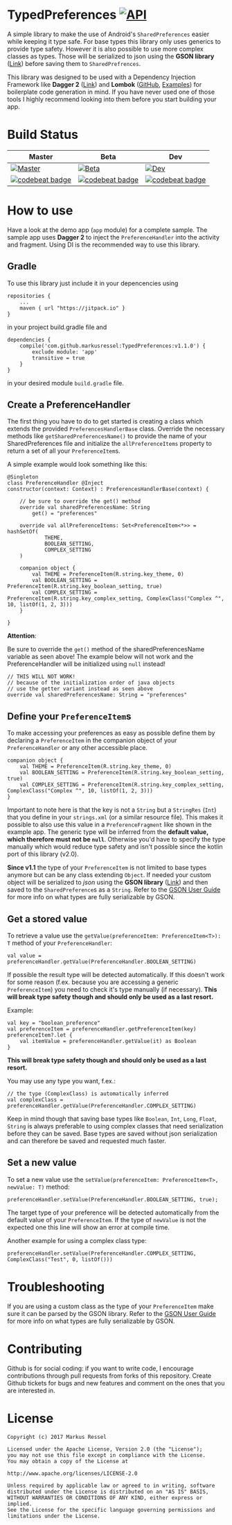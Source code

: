# TypedPreferences [![API](https://img.shields.io/badge/API-14%2B-brightgreen.svg?style=flat)](https://android-arsenal.com/api?level=14)
A simple library to make the use of Android's ```SharedPreferences``` easier while keeping it type safe.
For base types this library only uses generics to provide type safety.
However it is also possible to use more complex classes as types.
Those will be serialized to json using the **GSON library** ([Link](https://github.com/google/gson)) before saving them to ```SharedPrefrences```.
 
This library was designed to be used with a Dependency Injection Framework like **Dagger 2** ([Link](https://github.com/google/dagger)) and **Lombok** ([GitHub](https://github.com/rzwitserloot/lombok), [Examples](https://projectlombok.org/features/all)) for boilerplate code generation in mind.
If you have never used one of those tools I highly recommend looking into them before you start building your app.

# Build Status

| Master       | Beta | Dev               |
|--------------|------|-------------------|
| [![Master](https://travis-ci.org/markusressel/TypedPreferences.svg?branch=master)](https://travis-ci.org/markusressel/TypedPreferences/branches) | [![Beta](https://travis-ci.org/markusressel/TypedPreferences.svg?branch=beta)](https://travis-ci.org/markusressel/TypedPreferences/branches) | [![Dev](https://travis-ci.org/markusressel/TypedPreferences.svg?branch=dev)](https://travis-ci.org/markusressel/TypedPreferences/branches) |
| [![codebeat badge](https://codebeat.co/badges/3d9e0c73-a078-48bc-8b8a-4a9128df9163)](https://codebeat.co/projects/github-com-markusressel-typedpreferences-master) | [![codebeat badge](https://codebeat.co/badges/f1691217-6add-4abf-a39c-562dbbbbeaeb)](https://codebeat.co/projects/github-com-markusressel-typedpreferences-beta) | [![codebeat badge](https://codebeat.co/badges/bdfcb8d6-75e4-4b51-9a72-5f6a975859d3)](https://codebeat.co/projects/github-com-markusressel-typedpreferences-dev) |



# How to use
Have a look at the demo app (```app```  module) for a complete sample.
The sample app uses **Dagger 2** to inject the ```PreferenceHandler``` into the activity and fragment.
Using DI is the recommended way to use this library.

## Gradle
To use this library just include it in your depencencies using

    repositories {
        ...
        maven { url "https://jitpack.io" }
    }

in your project build.gradle file and

    dependencies {
        compile('com.github.markusressel:TypedPreferences:v1.1.0') {
            exclude module: 'app'
            transitive = true
        }
    }

in your desired module ```build.gradle``` file.

## Create a PreferenceHandler
The first thing you have to do to get started is creating a class which extends the provided ```PreferencesHandlerBase``` class.
Override the necessary methods like ```getSharedPreferencesName()``` to provide the name of your SharedPreferences file and initialize the ```allPreferenceItems``` property to return a set of all your ```PreferenceItem```s.

A simple example would look something like this:
```
@Singleton
class PreferenceHandler @Inject
constructor(context: Context) : PreferencesHandlerBase(context) {

    // be sure to override the get() method
    override val sharedPreferencesName: String
        get() = "preferences"

    override val allPreferenceItems: Set<PreferenceItem<*>> = hashSetOf(
            THEME,
            BOOLEAN_SETTING,
            COMPLEX_SETTING
    )

    companion object {
        val THEME = PreferenceItem(R.string.key_theme, 0)
        val BOOLEAN_SETTING = PreferenceItem(R.string.key_boolean_setting, true)
        val COMPLEX_SETTING = PreferenceItem(R.string.key_complex_setting, ComplexClass("Complex ^", 10, listOf(1, 2, 3)))
    }

}
```

**Attention**:

Be sure to override the ```get()``` method of the sharedPreferencesName variable as seen above!
The example below will not work and the PreferenceHandler will be initialized using ```null``` instead!

```
// THIS WILL NOT WORK!
// because of the initialization order of java objects
// use the getter variant instead as seen above
override val sharedPreferencesName: String = "preferences"
```

## Define your ```PreferenceItem```s

To make accessing your preferences as easy as possible define them by declaring a ```PreferenceItem``` in the companion object of your ```PreferenceHandler``` or any other accessible place.
```
companion object {
    val THEME = PreferenceItem(R.string.key_theme, 0)
    val BOOLEAN_SETTING = PreferenceItem(R.string.key_boolean_setting, true)
    val COMPLEX_SETTING = PreferenceItem(R.string.key_complex_setting, ComplexClass("Complex ^", 10, listOf(1, 2, 3)))
}
```

Important to note here is that the key is not a ```String``` but a ```StringRes``` (```Int```) that you define in your ```strings.xml``` (or a similar resource file). This makes it possible to also use this value in a ```PreferenceFragment``` like shown in the example app.
The generic type will be inferred from the **default value, which therefore must not be ```null```**. Otherwise you'd have to specify the type manually which would reduce type safety and isn't possible since the kotlin port of this library (v2.0).
 
**Since v1.1** the type of your ```PreferenceItem``` is not limited to base types anymore but can be any class extending ```Object```.
If needed your custom object will be serialized to *json* using the **GSON library** ([Link](https://github.com/google/gson)) and then saved to the ```SharedPreference```s as a ```String```.
Refer to the [GSON User Guide](https://github.com/google/gson/blob/master/UserGuide.md) for more info on what types are fully serializable by GSON.

## Get a stored value

To retrieve a value use the ```getValue(preferenceItem: PreferenceItem<T>): T``` method of your ```PreferenceHandler```:
```
val value = preferenceHandler.getValue(PreferenceHandler.BOOLEAN_SETTING)
```

If possible the result type will be detected automatically.
If this doesn't work for some reason (f.ex. because you are accessing a generic ```PreferenceItem```) you need to check it's type manually (if necessary).
**This will break type safety though and should only be used as a last resort.**

Example:
```
val key = "boolean_preference"
val preferenceItem = preferenceHandler.getPreferenceItem(key)
preferenceItem?.let {
    val itemValue = preferenceHandler.getValue(it) as Boolean
}
```
**This will break type safety though and should only be used as a last resort.**

You may use any type you want, f.ex.:
```
// the type (ComplexClass) is automatically inferred
val complexClass = preferenceHandler.getValue(PreferenceHandler.COMPLEX_SETTING)
```

Keep in mind though that saving base types like ```Boolean```, ```Int```, ```Long```, ```Float```, ```String``` is always preferable to using complex classes that need serialization before they can be saved.
Base types are saved without json serialization and can therefore be saved and requested much faster.

## Set a new value

To set a new value use the ```setValue(preferenceItem: PreferenceItem<T>, newValue: T)``` method:
```
preferenceHandler.setValue(PreferenceHandler.BOOLEAN_SETTING, true);
```

The target type of your preference will be detected automatically from the default value of your ```PreferenceItem```.
If the type of ```newValue``` is not the expected one this line will show an error at compile time.

Another example for using a complex class type:
```
preferenceHandler.setValue(PreferenceHandler.COMPLEX_SETTING, ComplexClass("Test", 0, listOf()))
```


# Troubleshooting

If you are using a custom class as the type of your ```PreferenceItem``` make sure it can be parsed by the GSON library.
Refer to the [GSON User Guide](https://github.com/google/gson/blob/master/UserGuide.md) for more info on what types are fully serializable by GSON.

# Contributing

Github is for social coding: if you want to write code, I encourage contributions through pull requests from forks of this repository. Create Github tickets for bugs and new features and comment on the ones that you are interested in.

# License

    Copyright (c) 2017 Markus Ressel

    Licensed under the Apache License, Version 2.0 (the "License");
    you may not use this file except in compliance with the License.
    You may obtain a copy of the License at
    
    http://www.apache.org/licenses/LICENSE-2.0
    
    Unless required by applicable law or agreed to in writing, software
    distributed under the License is distributed on an "AS IS" BASIS,
    WITHOUT WARRANTIES OR CONDITIONS OF ANY KIND, either express or implied.
    See the License for the specific language governing permissions and
    limitations under the License.
